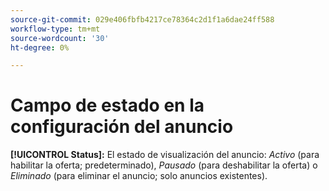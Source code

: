 ```yaml
---
source-git-commit: 029e406fbfb4217ce78364c2d1f1a6dae24ff588
workflow-type: tm+mt
source-wordcount: '30'
ht-degree: 0%

---
```

# Campo de estado en la configuración del anuncio

**[!UICONTROL Status]:** El estado de visualización del anuncio: *Activo* (para habilitar la oferta; predeterminado), *Pausado* (para deshabilitar la oferta) o *Eliminado* (para eliminar el anuncio; solo anuncios existentes).
